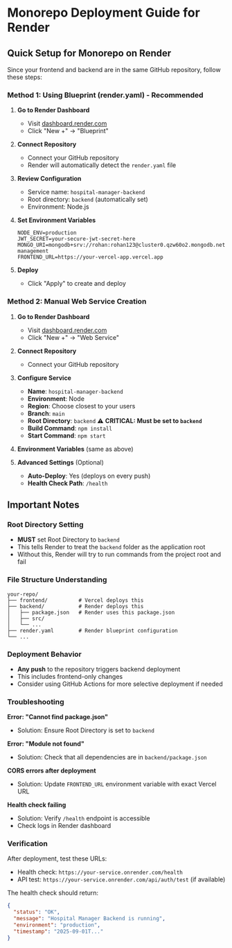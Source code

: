# Monorepo Deployment Guide for Render

## Quick Setup for Monorepo on Render

Since your frontend and backend are in the same GitHub repository, follow these steps:

### Method 1: Using Blueprint (render.yaml) - Recommended

1. **Go to Render Dashboard**
   - Visit [dashboard.render.com](https://dashboard.render.com)
   - Click "New +" → "Blueprint"

2. **Connect Repository**
   - Connect your GitHub repository
   - Render will automatically detect the `render.yaml` file

3. **Review Configuration**
   - Service name: `hospital-manager-backend`
   - Root directory: `backend` (automatically set)
   - Environment: Node.js

4. **Set Environment Variables**
   ```
   NODE_ENV=production
   JWT_SECRET=your-secure-jwt-secret-here
   MONGO_URI=mongodb+srv://rohan:rohan123@cluster0.qzw60o2.mongodb.net/health-management
   FRONTEND_URL=https://your-vercel-app.vercel.app
   ```

5. **Deploy**
   - Click "Apply" to create and deploy

### Method 2: Manual Web Service Creation

1. **Go to Render Dashboard**
   - Visit [dashboard.render.com](https://dashboard.render.com)
   - Click "New +" → "Web Service"

2. **Connect Repository**
   - Connect your GitHub repository

3. **Configure Service**
   - **Name**: `hospital-manager-backend`
   - **Environment**: Node
   - **Region**: Choose closest to your users
   - **Branch**: `main`
   - **Root Directory**: `backend` ⚠️ **CRITICAL: Must be set to `backend`**
   - **Build Command**: `npm install`
   - **Start Command**: `npm start`

4. **Environment Variables** (same as above)

5. **Advanced Settings** (Optional)
   - **Auto-Deploy**: Yes (deploys on every push)
   - **Health Check Path**: `/health`

## Important Notes

### Root Directory Setting
- **MUST** set Root Directory to `backend`
- This tells Render to treat the `backend` folder as the application root
- Without this, Render will try to run commands from the project root and fail

### File Structure Understanding
```
your-repo/
├── frontend/          # Vercel deploys this
├── backend/           # Render deploys this
│   ├── package.json   # Render uses this package.json
│   ├── src/
│   └── ...
├── render.yaml        # Render blueprint configuration
└── ...
```

### Deployment Behavior
- **Any push** to the repository triggers backend deployment
- This includes frontend-only changes
- Consider using GitHub Actions for more selective deployment if needed

### Troubleshooting

**Error: "Cannot find package.json"**
- Solution: Ensure Root Directory is set to `backend`

**Error: "Module not found"**
- Solution: Check that all dependencies are in `backend/package.json`

**CORS errors after deployment**
- Solution: Update `FRONTEND_URL` environment variable with exact Vercel URL

**Health check failing**
- Solution: Verify `/health` endpoint is accessible
- Check logs in Render dashboard

### Verification

After deployment, test these URLs:
- Health check: `https://your-service.onrender.com/health`
- API test: `https://your-service.onrender.com/api/auth/test` (if available)

The health check should return:
```json
{
  "status": "OK",
  "message": "Hospital Manager Backend is running",
  "environment": "production",
  "timestamp": "2025-09-01T..."
}
```

